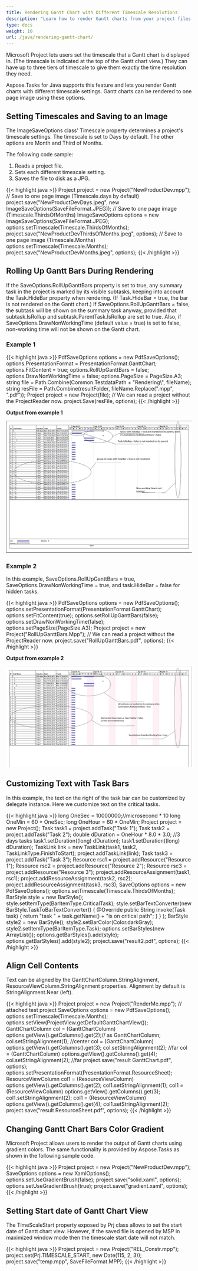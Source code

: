 ```yaml
---
title: Rendering Gantt Chart with Different Timescale Resolutions
description: "Learn how to render Gantt charts from your project files (MPP/XML/Primavera XML) with different timescale resolutions using Aspose.Tasks for Java."
type: docs
weight: 10
url: /java/rendering-gantt-chart/
---
```


Microsoft Project lets users set the timescale that a Gantt chart is displayed in. (The timescale is indicated at the top of the Gantt chart view.) They can have up to three tiers of timescale to give them exactly the time resolution they need.

Aspose.Tasks for Java supports this feature and lets you render Gantt charts with different timescale settings. Gantt charts can be rendered to one page image using these options.

## **Setting Timescales and Saving to an Image**
The ImageSaveOptions class' Timescale property determines a project's timescale settings. The timescale is set to Days by default. The other options are Month and Third of Months.

The following code sample:

1. Reads a project file.
2. Sets each different timescale setting.
3. Saves the file to disk as a JPG.

{{< highlight java >}}
Project project = new Project("NewProductDev.mpp");
// Save to one page image (Timescale.days by default)
project.save("NewProductDevDays.jpeg", new ImageSaveOptions(SaveFileFormat.JPEG));
// Save to one page image (Timescale.ThirdsOfMonths)
ImageSaveOptions options = new ImageSaveOptions(SaveFileFormat.JPEG);
options.setTimescale(Timescale.ThirdsOfMonths);
project.save("NewProductDevThirdsOfMonths.jpeg", options);
// Save to one page image (Timescale.Months)
options.setTimescale(Timescale.Months);
project.save("NewProductDevMonths.jpeg", options);
{{< /highlight >}}

## **Rolling Up Gantt Bars During Rendering**
If the SaveOptions.RollUpGanttBars property is set to true, any summary task in the project is marked by its visible subtasks, keeping into account the Task.HideBar property when rendering. (If Task.HideBar = true, the bar is not rendered on the Gantt chart.) If SaveOptions.RollUpGanttBars = false, the subtask will be shown on the summary task anyway, provided that subtask.IsRollup and subtask.ParentTask.IsRollup are set to true. Also, if SaveOptions.DrawNonWorkingTime (default value = true) is set to false, non-working time will not be shown on the Gantt chart.

### **Example 1**
{{< highlight java >}}
PdfSaveOptions options = new PdfSaveOptions();
options.PresentationFormat = PresentationFormat.GanttChart;
options.FitContent = true;
options.RollUpGanttBars = false;
options.DrawNonWorkingTime = false;
options.PageSize = PageSize.A3;
string file = Path.Combine(Common.TestdataPath + "Rendering\\", fileName);
string resFile = Path.Combine(resultFolder, fileName.Replace(".mpp", ".pdf"));
Project project = new Project(file); // We can read a project without the ProjectReader now.
project.Save(resFile, options);
{{< /highlight >}}

**Output from example 1** 

![Gannt chart PDF example](rendering-gantt-chart_1.png)

### **Example 2**
In this example, SaveOptions.RollUpGanttBars = true, SaveOptions.DrawNonWorkingTime = true, and task.HideBar = false for hidden tasks.

{{< highlight java >}}
PdfSaveOptions options = new PdfSaveOptions();
options.setPresentationFormat(PresentationFormat.GanttChart);
options.setFitContent(true);
options.setRollUpGanttBars(false);
options.setDrawNonWorkingTime(false);
options.setPageSize(PageSize.A3);
Project project = new Project("RollUpGanttBars.Mpp"); // We can read a project without the ProjectReader now.
project.save("RollUpGanttBars.pdf", options);
{{< /highlight >}}

**Output from example 2** 

![export MPP as Gannt chart PDF](rendering-gantt-chart_2.png)
## **Customizing Text with Task Bars**
In this example, the text on the right of the task bar can be customized by delegate instance. Here we customize text on the critical tasks.

{{< highlight java >}}
long OneSec = 10000000;//microsecond * 10
long OneMin = 60 * OneSec;
long OneHour = 60 * OneMin;
Project project = new Project();
Task task1 = project.addTask("Task 1");
Task task2 = project.addTask("Task 2");
double dDuration = OneHour * 8.0 * 3.0;	//3 days tasks
task1.setDuration((long) dDuration);
task1.setDuration((long) dDuration);
TaskLink link = new TaskLink(task1, task2, TaskLinkType.FinishToStart);
project.addTaskLink(link);
Task task3 = project.addTask("Task 3");
Resource rsc1 = project.addResource("Resource 1");
Resource rsc2 = project.addResource("Resource 2");
Resource rsc3 = project.addResource("Resource 3");
project.addResourceAssignment(task1, rsc1);
project.addResourceAssignment(task2, rsc2);
project.addResourceAssignment(task3, rsc3);
SaveOptions options = new PdfSaveOptions();
options.setTimescale(Timescale.ThirdsOfMonths);
BarStyle style = new BarStyle();
style.setItemType(BarItemType.CriticalTask);
style.setBarTextConverter(new BarStyle.TaskToBarTextConverter() {
  @Override
  public String invoke(Task task) {
     return "task " + task.getName() + "is on critical path";
  }
} );
BarStyle style2 = new BarStyle();
style2.setBarColor(Color.darkGray);
style2.setItemType(BarItemType.Task);
options.setBarStyles(new ArrayList<BarStyle>());
options.getBarStyles().add(style);
options.getBarStyles().add(style2);
project.save("result2.pdf", options);
{{< /highlight >}}

## **Align Cell Contents**
Text can be aligned by the GanttChartColumn.StringAlignment, ResourceViewColumn.StringAlignment properties. Alignment by default is StringAlignment.Near (left).

{{< highlight java >}}
Project project = new Project("RenderMe.mpp"); // attached test project
SaveOptions options = new PdfSaveOptions();
options.setTimescale(Timescale.Months);
options.setView(ProjectView.getDefaultGanttChartView());
GanttChartColumn col = (GanttChartColumn) options.getView().getColumns().get(2);// as GanttChartColumn;
col.setStringAlignment(1);	//center
col = (GanttChartColumn) options.getView().getColumns().get(3);
col.setStringAlignment(2);	//far
col = (GanttChartColumn) options.getView().getColumns().get(4);
col.setStringAlignment(2);	//far
project.save("result GanttChart.pdf", options);
options.setPresentationFormat(PresentationFormat.ResourceSheet);
ResourceViewColumn col1 = (ResourceViewColumn) options.getView().getColumns().get(2);
col1.setStringAlignment(1);
col1 = (ResourceViewColumn) options.getView().getColumns().get(3);
col1.setStringAlignment(2);
col1 = (ResourceViewColumn) options.getView().getColumns().get(4);
col1.setStringAlignment(2);
project.save("result ResourceSheet.pdf", options);
{{< /highlight >}}

## **Changing Gantt Chart Bars Color Gradient**
Microsoft Project allows users to render the output of Gantt charts using gradient colors. The same functionality is provided by Aspose.Tasks as shown in the following sample code.

{{< highlight java >}}
Project project = new Project("NewProductDev.mpp");
SaveOptions options = new XamlOptions();
options.setUseGradientBrush(false);
project.save("solid.xaml", options);
options.setUseGradientBrush(true);
project.save("gradient.xaml", options);
{{< /highlight >}}

## **Setting Start date of Gantt Chart View**
The TimeScaleStart property exposed by Prj class allows to set the start date of Gantt chart view. However, if the saved file is opened by MSP in maximized window mode then the timescale start date will not match.

{{< highlight java >}}
Project project = new Project("REL_Constr.mpp");
project.set(Prj.TIMESCALE_START, new Date(115, 2, 3));
project.save("temp.mpp", SaveFileFormat.MPP);
{{< /highlight >}}
